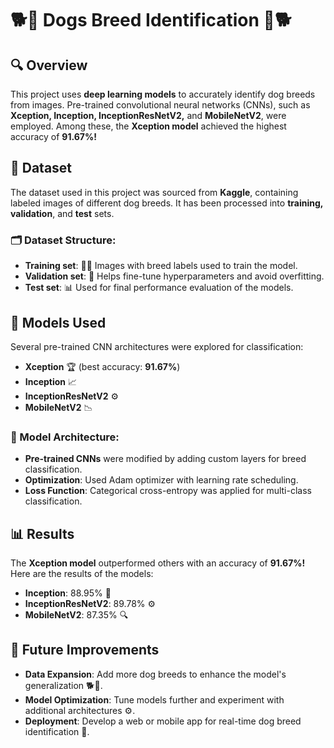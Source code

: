 # **🐕🐾 Dogs Breed Identification 🐾🐕**

## **🔍 Overview**
This project uses **deep learning models** to accurately identify dog breeds from images. Pre-trained convolutional neural networks (CNNs), such as **Xception, Inception, InceptionResNetV2,** and **MobileNetV2**, were employed. Among these, the **Xception model** achieved the highest accuracy of **91.67%!**

## **📂 Dataset**
The dataset used in this project was sourced from **Kaggle**, containing labeled images of different dog breeds. It has been processed into **training, validation**, and **test** sets.

### **🗂️ Dataset Structure**:
- **Training set**: 🐕‍🦺 Images with breed labels used to train the model.
- **Validation set**: 🧠 Helps fine-tune hyperparameters and avoid overfitting.
- **Test set**: 📊 Used for final performance evaluation of the models.



## **🤖 Models Used**
Several pre-trained CNN architectures were explored for classification:

- **Xception** 🏆 (best accuracy: **91.67%**)
- **Inception** 📈
- **InceptionResNetV2** ⚙️
- **MobileNetV2** 📉

### **🔧 Model Architecture**:
- **Pre-trained CNNs** were modified by adding custom layers for breed classification.
- **Optimization**: Used Adam optimizer with learning rate scheduling.
- **Loss Function**: Categorical cross-entropy was applied for multi-class classification.

## **📊 Results**
The **Xception model** outperformed others with an accuracy of **91.67%!** Here are the results of the models:

- **Inception**: 88.95% 🎯
- **InceptionResNetV2**: 89.78% ⚙️
- **MobileNetV2**: 87.35% 🔍

## **🚀 Future Improvements**
- **Data Expansion**: Add more dog breeds to enhance the model's generalization 🐕🐩.
- **Model Optimization**: Tune models further and experiment with additional architectures ⚙️.
- **Deployment**: Develop a web or mobile app for real-time dog breed identification 📱.

